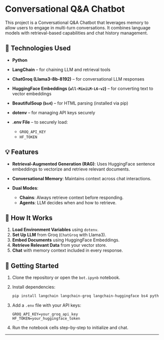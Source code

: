 

# Conversational Q\&A Chatbot

This project is a Conversational Q\&A Chatbot that leverages memory to allow users to engage in multi-turn conversations. It combines language models with retrieval-based capabilities and chat history management.

## 🔧 Technologies Used

* **Python**
* **LangChain** – for chaining LLM and retrieval tools
* **ChatGroq (Llama3-8b-8192)** – for conversational LLM responses
* **HuggingFace Embeddings (`all-MiniLM-L6-v2`)** – for converting text to vector embeddings
* **BeautifulSoup (`bs4`)** – for HTML parsing (installed via pip)
* **dotenv** – for managing API keys securely
* **.env File** – to securely load:

  * `GROQ_API_KEY`
  * `HF_TOKEN`

## 💡 Features

* **Retrieval-Augmented Generation (RAG)**: Uses HuggingFace sentence embeddings to vectorize and retrieve relevant documents.
* **Conversational Memory**: Maintains context across chat interactions.
* **Dual Modes**:

  * **Chains**: Always retrieve context before responding.
  * **Agents**: LLM decides when and how to retrieve.

## 📁 How It Works

1. **Load Environment Variables** using `dotenv`.
2. **Set Up LLM** from Groq (`ChatGroq` with Llama3).
3. **Embed Documents** using HuggingFace Embeddings.
4. **Retrieve Relevant Data** from your vector store.
5. **Chat** with memory context included in every response.

## 🚀 Getting Started

1. Clone the repository or open the `bot.ipynb` notebook.
2. Install dependencies:

   ```bash
   pip install langchain langchain-groq langchain-huggingface bs4 python-dotenv
   ```
3. Add a `.env` file with your API keys:

   ```env
   GROQ_API_KEY=your_groq_api_key
   HF_TOKEN=your_huggingface_token
   ```
4. Run the notebook cells step-by-step to initialize and chat.

---


